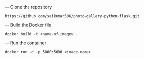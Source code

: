 -- Clone the repository
```
https://github.com/saikumar506/photo-gallery-python-flask.git
```
-- Build the Docker file
```
docker build -t <name-of-image> .
```
-- Run the container
```
docker run -d -p 5000:5000 <image-name>
```

